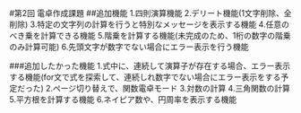 #第2回 電卓作成課題
##追加機能
1.四則演算機能
2.デリート機能(1文字削除、全削除)
3.特定の文字列の計算を行うと特別なメッセージを表示する機能
4.任意のべき乗を計算できる機能
5.階乗を計算する機能(未完成のため、1桁の数字の階乗のみ計算可能)
6.先頭文字が数字でない場合にエラー表示を行う機能

###追加したかった機能
1.式中に、連続して演算子が存在する場合、エラー表示する機能(for文で式を探索して、連続しれ数字でない場合にエラー表示をする予定だった)
2.ページ切り替えで、関数電卓モード
3.対数の計算
4.三角関数の計算
5.平方根を計算する機能
6.ネイピア数や、円周率を表示する機能